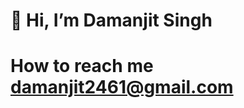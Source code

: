 # 👋 Hi, I’m Damanjit Singh
# How to reach me damanjit2461@gmail.com


<!---
Daman2461/Daman2461 is a ✨ special ✨ repository because its `README.md` (this file) appears on your GitHub profile.
You can click the Preview link to take a look at your changes.
--->
